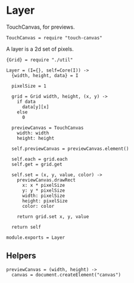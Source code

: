 Layer
=====

TouchCanvas, for previews.

    TouchCanvas = require "touch-canvas"

A layer is a 2d set of pixels.

    {Grid} = require "./util"

    Layer = (I={}, self=Core(I)) ->
      {width, height, data} = I

      pixelSize = 1

      grid = Grid width, height, (x, y) ->
        if data
          data[y][x]
        else
          0

      previewCanvas = TouchCanvas
        width: width
        height: height

      self.previewCanvas = previewCanvas.element()

      self.each = grid.each
      self.get = grid.get

      self.set = (x, y, value, color) ->
        previewCanvas.drawRect
          x: x * pixelSize
          y: y * pixelSize
          width: pixelSize
          height: pixelSize
          color: color

        return grid.set x, y, value

      return self

    module.exports = Layer

Helpers
-------

    previewCanvas = (width, height) ->
      canvas = document.createElement("canvas")
      
